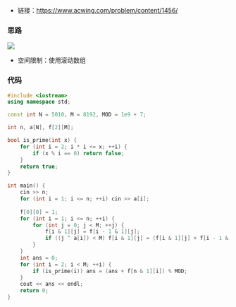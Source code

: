 * 链接：https://www.acwing.com/problem/content/1456/

### 思路

![](https://i.loli.net/2021/03/14/MZgx9ISAuVD6Ooj.png)

* 空间限制：使用滚动数组

### 代码

```c++
#include <iostream>
using namespace std;

const int N = 5010, M = 8192, MOD = 1e9 + 7;

int n, a[N], f[2][M];

bool is_prime(int x) {
    for (int i = 2; i * i <= x; ++i) {
        if (x % i == 0) return false;
    }
    return true;
}

int main() {
    cin >> n;
    for (int i = 1; i <= n; ++i) cin >> a[i];
    
    f[0][0] = 1;
    for (int i = 1; i <= n; ++i) {
        for (int j = 0; j < M; ++j) {
            f[i & 1][j] = f[i - 1 & 1][j];
            if ((j ^ a[i]) < M) f[i & 1][j] = (f[i & 1][j] + f[i - 1 & 1][j ^ a[i]]) % MOD;
        }
    }
    int ans = 0;
    for (int i = 2; i < M; ++i) {
        if (is_prime(i)) ans = (ans + f[n & 1][i]) % MOD;
    }
    cout << ans << endl;
    return 0;
}
```

